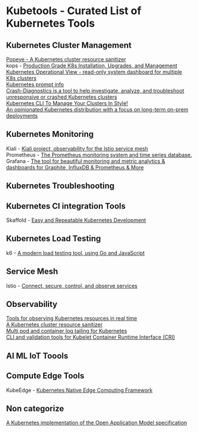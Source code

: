 # Kubetools - Curated List of Kubernetes Tools


## Kubernetes Cluster Management

[Popeye - A Kubernetes cluster resource sanitizer](https://github.com/derailed/popeye) <br>
kops - [Production Grade K8s Installation, Upgrades, and Management](https://github.com/kubernetes/kops) <br>
[Kubernetes Operational View - read-only system dashboard for multiple K8s clusters](https://github.com/sangam14/kube-ops-view) <br>
[Kubernetes prompt info](https://github.com/jlesquembre/kubeprompt) <br>
[Crash-Diagnostics is a tool to help investigate, analyze, and troubleshoot unresponsive or crashed Kubernetes clusters](https://github.com/vmware-tanzu/crash-diagnostics) <br>
[Kubernetes CLI To Manage Your Clusters In Style!](https://github.com/derailed/k9s) <br>
[An opinionated Kubernetes distribution with a focus on long-term on-prem deployments](https://github.com/scality/metalk8s) <br>

## Kubernetes Monitoring
Kiali - [Kiali project, observability for the Istio service mesh](https://github.com/kiali/kiali) <br>
Prometheus - [The Prometheus monitoring system and time series database.](https://github.com/prometheus/prometheus) <br>
Grafana - [The tool for beautiful monitoring and metric analytics & dashboards for Graphite, InfluxDB & Prometheus & More](https://github.com/grafana/grafana)  <br>

## Kubernetes Troubleshooting

## Kubernetes CI integration Tools
Skaffold - [Easy and Repeatable Kubernetes Development](https://github.com/GoogleContainerTools/skaffold) <br>

## Kubernetes Load Testing
k6 - [A modern load testing tool, using Go and JavaScript](https://github.com/loadimpact/k6) <br>

## Service Mesh
Istio - [Connect, secure, control, and observe services](https://github.com/istio/istio) <br>

## Observability
[Tools for observing Kubernetes resources in real time](https://github.com/pulumi/kubespy) <br>
[A Kubernetes cluster resource sanitizer](https://github.com/derailed/popeye?utm_sq=g9348xrxix) <br>
[Multi pod and container log tailing for Kubernetes](https://github.com/wercker/stern) <br>
[CLI and validation tools for Kubelet Container Runtime Interface (CRI)](https://github.com/kubernetes-sigs/cri-tools) <br>

## AI ML IoT Toools 

## Compute Edge Tools
KubeEdge - [Kubernetes Native Edge Computing Framework](https://github.com/kubeedge/kubeedge) <br>

## Non categorize
[A Kubernetes implementation of the Open Application Model specification](https://github.com/oam-dev/rudr) <br>
